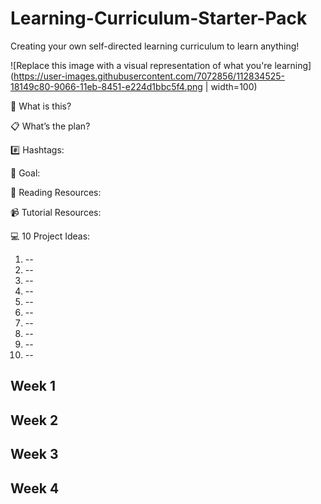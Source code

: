 # Learning-Curriculum-Starter-Pack
Creating your own self-directed learning curriculum to learn anything!

![Replace this image with a visual representation of what you're learning](https://user-images.githubusercontent.com/7072856/112834525-18149c80-9066-11eb-8451-e224d1bbc5f4.png | width=100)



🤔 What is this?


📋 What’s the plan? 


#️⃣ Hashtags:


🎯 Goal:


📖 Reading Resources:



📹  Tutorial Resources:

 

 💻 10 Project Ideas:

1. --
2. --
3. --
4. --
5. --
6. --
7. --
8. --
9. --
10. --


Week 1
----------
Week 2
----------
Week 3
----------
Week 4
----------


